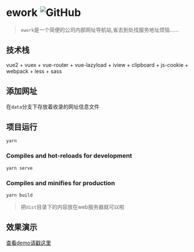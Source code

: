 # ework ![GitHub](https://baidu.com) 

> `ework`是一个简便的公司内部网址导航站,省去到处找服务地址烦恼......

## 技术栈

vue2 + vuex + vue-router + vue-lazyload + iview +  clipboard + js-cookie + webpack + less + sass

## 添加网址

在`data`分支下存放着收录的网址信息文件


## 项目运行
```
yarn 
```

### Compiles and hot-reloads for development
```
yarn serve
```

### Compiles and minifies for production
```
yarn build
```

> 把`dist`目录下的内容放在web服务器就可以啦

## 效果演示

[查看demo请戳这里](https://yi-nology.github.io/ework)
